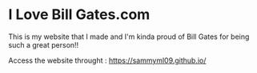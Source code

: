 # I Love Bill Gates.com

This is my website that I made and I'm kinda proud of Bill Gates for being such a great person!!

Access the website throught : https://sammyml09.github.io/
